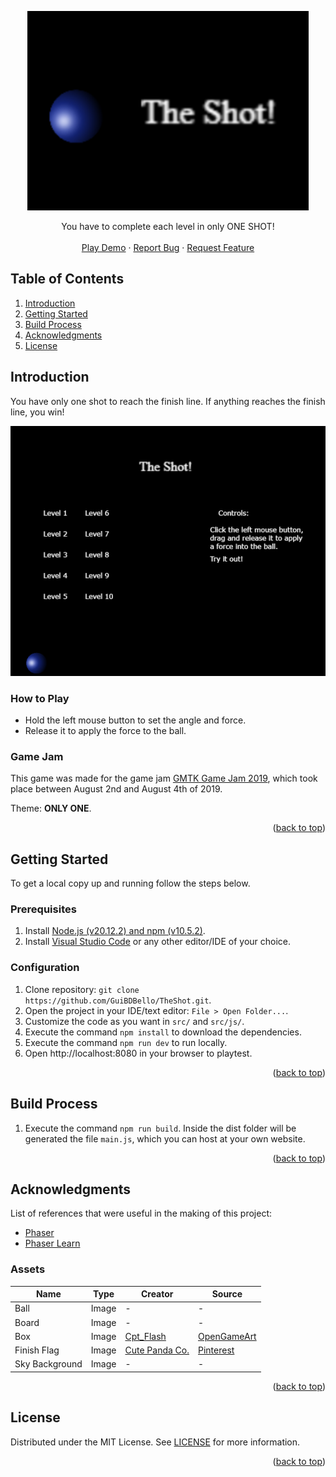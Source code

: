 <a name="readme-top"></a>

<p align="center">
  <a href="https://github.com/GuiBDBello/TheShot">
    <img alt="The Shot!" title="The Shot!" src="images/logo.png" width="450">
  </a>
</p>

<p align="center">
  You have to complete each level in only ONE SHOT!
  <br />
  <br />
  <a href="https://guibdbello.itch.io/the-shot">Play Demo</a>
  ·
  <a href="https://github.com/GuiBDBello/TheShot/issues/new?labels=bug&template=bug-report---.md">Report Bug</a>
  ·
  <a href="https://github.com/GuiBDBello/TheShot/issues/new?labels=enhancement&template=feature-request---.md">Request Feature</a>
</p>

## Table of Contents

<ol>
  <li><a href="#introduction">Introduction</a></li>
  <li><a href="#getting-started">Getting Started</a></li>
  <li><a href="#build-process">Build Process</a></li>
  <li><a href="#acknowledgments">Acknowledgments</a></li>
  <li><a href="#license">License</a></li>
</ol>

## Introduction

You have only one shot to reach the finish line. If anything reaches the finish line, you win!

<p align="center">
  <img alt="The Shot!" title="The Shot!" src="images/game.gif">
</p>

### How to Play

- Hold the left mouse button to set the angle and force.
- Release it to apply the force to the ball.

### Game Jam

This game was made for the game jam [GMTK Game Jam 2019](https://itch.io/jam/gmtk-2019), which took place between August 2nd and August 4th of 2019.

Theme: **ONLY ONE**.

<p align="right">(<a href="#readme-top">back to top</a>)</p>

## Getting Started

To get a local copy up and running follow the steps below.

### Prerequisites

1. Install [Node.js (v20.12.2) and npm (v10.5.2)](https://nodejs.org/en/download/package-manager/current).
1. Install [Visual Studio Code](https://code.visualstudio.com/download) or any other editor/IDE of your choice.

### Configuration

1. Clone repository: `git clone https://github.com/GuiBDBello/TheShot.git`.
1. Open the project in your IDE/text editor: `File > Open Folder...`.
1. Customize the code as you want in `src/` and `src/js/`.
1. Execute the command `npm install` to download the dependencies.
1. Execute the command `npm run dev` to run locally.
1. Open http://localhost:8080 in your browser to playtest.

<p align="right">(<a href="#readme-top">back to top</a>)</p>

## Build Process

1. Execute the command `npm run build`. Inside the dist folder will be generated the file `main.js`, which you can host at your own website.

<p align="right">(<a href="#readme-top">back to top</a>)</p>

## Acknowledgments

List of references that were useful in the making of this project:

* [Phaser](https://phaser.io/)
* [Phaser Learn](https://phaser.io/learn)

### Assets

| Name | Type | Creator | Source |
| --- | --- | --- | --- |
| Ball | Image | - | - |
| Board | Image | - | - |
| Box | Image | [Cpt_Flash](https://opengameart.org/users/cptflash) | [OpenGameArt](https://opengameart.org/content/2d-wooden-box) |
| Finish Flag | Image | [Cute Panda Co.](https://br.pinterest.com/cutepandaco/) | [Pinterest](https://br.pinterest.com/pin/175218241727373406/?amp_client_id=CLIENT_ID%28_%29&mweb_unauth_id=%7B%7Bdefault.session%7D%7D&amp_url=https%3A%2F%2Fbr.pinterest.com%2Famp%2Fpin%2F175218241727373406%2F&open_share=t) |
| Sky Background | Image | - | - |

<p align="right">(<a href="#readme-top">back to top</a>)</p>

## License

Distributed under the MIT License. See [LICENSE](./LICENSE) for more information.

<p align="right">(<a href="#readme-top">back to top</a>)</p>
